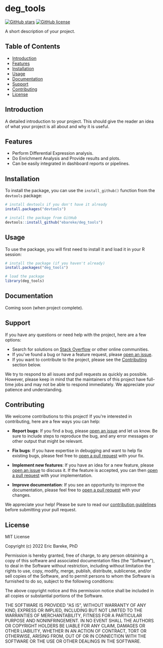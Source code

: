 # deg_tools

[![GitHub stars](https://img.shields.io/github/stars/ebareke/deg_tools.svg)](https://github.com/ebareke/deg_tools/stargazers) [![GitHub license](https://img.shields.io/github/license/ebareke/deg_tools.svg)](https://github.com/ebareke/deg_tools/blob/master/LICENSE)

A short description of your project.

## Table of Contents

- [Introduction](#introduction)
- [Features](#features)
- [Installation](#installation)
- [Usage](#usage)
- [Documentation](#documentation)
- [Support](#support)
- [Contributing](#contributing)
- [License](#license)

## Introduction

A detailed introduction to your project. This should give the reader an idea of what your project is all about and why it is useful.

## Features

- Perform Differential Expression analysis.
- Do Enrichment Analysis and Provide results and plots.
- Can be easily integrated in dashboard reports or pipelines.

## Installation

To install the package, you can use the `install_github()` function from the `devtools` package:

``` r
# install devtools if you don't have it already
install.packages("devtools")

# install the package from GitHub
devtools::install_github("ebareke/deg_tools")
```

## Usage

To use the package, you will first need to install it and load it in your R session:

``` r
# install the package (if you haven't already)
install.packages("deg_tools")

# load the package
library(deg_tools)
```

## Documentation

Coming soon (when project complete).

## Support

If you have any questions or need help with the project, here are a few options:

- Search for solutions on [Stack Overflow](https://stackoverflow.com/) or other online communities.
- If you've found a bug or have a feature request, please [open an issue](https://github.com/ebareke/deg_tools/issues).
- If you want to contribute to the project, please see the [Contributing](#contributing) section below.

We try to respond to all issues and pull requests as quickly as possible. However, please keep in mind that the maintainers of this project have full-time jobs and may not be able to respond immediately. We appreciate your patience and understanding.


## Contributing

We welcome contributions to this project! If you're interested in contributing, here are a few ways you can help:

- **Report bugs**: If you find a bug, please [open an issue](https://github.com/ebareke/deg_tools/issues) and let us know. Be sure to include steps to reproduce the bug, and any error messages or other output that might be relevant.

- **Fix bugs**: If you have expertise in debugging and want to help fix existing bugs, please feel free to [open a pull request](https://github.com/ebareke/deg_tools/pulls) with your fix.

- **Implement new features**: If you have an idea for a new feature, please [open an issue](https://github.com/ebareke/deg_tools/issues) to discuss it. If the feature is accepted, you can then [open a pull request](https://github.com/ebareke/deg_tools/pulls) with your implementation.

- **Improve documentation**: If you see an opportunity to improve the documentation, please feel free to [open a pull request](https://github.com/ebareke/deg_tools/pulls) with your changes.

We appreciate your help! Please be sure to read our [contribution guidelines](https://github.com/ebareke/deg_tools/blob/master/CONTRIBUTING.md) before submitting your pull request.


## License

MIT License

Copyright (c) 2022 Eric Bareke, PhD

Permission is hereby granted, free of charge, to any person obtaining a copy
of this software and associated documentation files (the "Software"), to deal
in the Software without restriction, including without limitation the rights
to use, copy, modify, merge, publish, distribute, sublicense, and/or sell
copies of the Software, and to permit persons to whom the Software is
furnished to do so, subject to the following conditions:

The above copyright notice and this permission notice shall be included in all
copies or substantial portions of the Software.

THE SOFTWARE IS PROVIDED "AS IS", WITHOUT WARRANTY OF ANY KIND, EXPRESS OR
IMPLIED, INCLUDING BUT NOT LIMITED TO THE WARRANTIES OF MERCHANTABILITY,
FITNESS FOR A PARTICULAR PURPOSE AND NONINFRINGEMENT. IN NO EVENT SHALL THE
AUTHORS OR COPYRIGHT HOLDERS BE LIABLE FOR ANY CLAIM, DAMAGES OR OTHER
LIABILITY, WHETHER IN AN ACTION OF CONTRACT, TORT OR OTHERWISE, ARISING FROM,
OUT OF OR IN CONNECTION WITH THE SOFTWARE OR THE USE OR OTHER DEALINGS IN THE
SOFTWARE.


